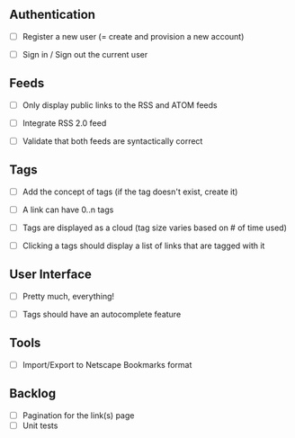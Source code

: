 Authentication
--------------

- [ ] Register a new user (= create and provision a new account)
- [ ] Sign in / Sign out the current user


Feeds
-----

- [ ] Only display public links to the RSS and ATOM feeds
- [ ] Integrate RSS 2.0 feed
- [ ] Validate that both feeds are syntactically correct


Tags
----

- [ ] Add the concept of tags (if the tag doesn't exist, create it)
- [ ] A link can have 0..n tags
- [ ] Tags are displayed as a cloud (tag size varies based on # of time used)
- [ ] Clicking a tags should display a list of links that are tagged with it


User Interface
--------------

- [ ] Pretty much, everything!
- [ ] Tags should have an autocomplete feature


Tools
-----

- [ ] Import/Export to Netscape Bookmarks format

Backlog
-------

- [ ] Pagination for the link(s) page
- [ ] Unit tests
